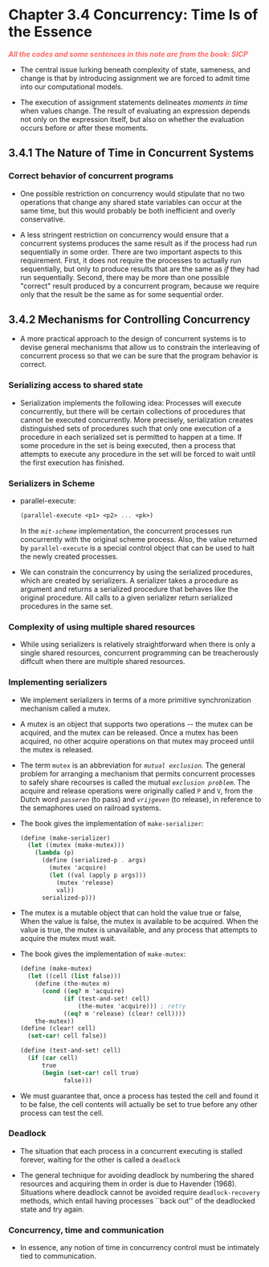 # Chapter 3.4 Concurrency: Time Is of the Essence

<p style="color:#FF6666; font-weight: bold; font-style: italic"> All the codes
and some sentences in this note are from the book: SICP <p>

- The central issue lurking beneath complexity of state, sameness, and change is
  that by introducing assignment we are forced to admit time into our
  computational models.

- The execution of assignment statements delineates _*moments in time*_ when
  values change. The result of evaluating an expression depends not only on the
  expression itself, but also on whether the evaluation occurs before or after
  these moments.

## 3.4.1 The Nature of Time in Concurrent Systems

### Correct behavior of concurrent programs

- One possible restriction on concurrency would stipulate that no two operations
  that change any shared state variables can occur at the same time, but this
  would probably be both inefficient and overly conservative.

- A less stringent restriction on concurrency would ensure that a concurrent
  systems produces the same result as if the process had run sequentially in
  some order. There are two important aspects to this requirement. First, it
  does not require the processes to actually run sequentially, but only to
  produce results that are the same as _if_ they had run sequentially. Second,
  there may be more than one possible "correct" result produced by a concurrent
  program, because we require only that the result be the same as for some
  sequential order.

## 3.4.2 Mechanisms for Controlling Concurrency

- A more practical approach to the design of concurrent systems is to devise
  general mechanisms that allow us to constrain the interleaving of concurrent
  process so that we can be sure that the program behavior is correct.

### Serializing access to shared state

- Serialization implements the following idea: Processes will execute
  concurrently, but there will be certain collections of procedures that cannot
  be executed concurrently. More precisely, serialization creates distinguished
  sets of procedures such that only one execution of a procedure in each
  serialized set is permitted to happen at a time. If some procedure in the set
  is being executed, then a process that attempts to execute any procedure in
  the set will be forced to wait until the first execution has finished.

### Serializers in Scheme

- parallel-execute:

  ```scheme
  (parallel-execute <p1> <p2> ... <pk>)
  ```

  In the _`mit-scheme`_ implementation, the concurrent processes run
  concurrently with the original scheme process. Also, the value returned by
  `parallel-execute` is a special control object that can be used to halt the
  newly created processes.

- We can constrain the concurrency by using the serialized procedures, which are
  created by serializers. A serializer takes a procedure as argument and returns
  a serialized procedure that behaves like the original procedure. All calls to
  a given serializer return serialized procedures in the same set.

### Complexity of using multiple shared resources

- While using serializers is relatively straightforward when there is only a
  single shared resources, concurrent programming can be treacherously diffcult
  when there are multiple shared resources.

### Implementing serializers

- We implement serializers in terms of a more primitive synchronization
  mechanism called a mutex.

- A mutex is an object that supports two operations -- the mutex can be
  acquired, and the mutex can be released. Once a mutex has been acquired, no
  other acquire operations on that mutex may proceed until the mutex is
  released.

- The term `mutex` is an abbreviation for _`mutual exclusion`_. The general
  problem for arranging a mechanism that permits concurrent processes to safely
  share recourses is called the mutual _`exclusion problem`_. The acquire and
  release operations were originally called `P` and `V`, from the Dutch word
  _`passeren`_ (to pass) and _`vrijgeven`_ (to release), in reference to the
  semaphores used on railroad systems.

- The book gives the implementation of `make-serializer`:

  ```scheme
  (define (make-serializer)
    (let ((mutex (make-mutex)))
      (lambda (p)
        (define (serialized-p . args)
          (mutex 'acquire)
          (let ((val (apply p args)))
            (mutex 'release)
            val))
        serialized-p)))
  ```

- The mutex is a mutable object that can hold the value true or false, When the
  value is false, the mutex is available to be acquired. When the value is true,
  the mutex is unavailable, and any process that attempts to acquire the mutex
  must wait.

- The book gives the implementation of `make-mutex`:

  ```scheme
  (define (make-mutex)
    (let ((cell (list false)))
      (define (the-mutex m)
        (cond ((eq? m 'acquire)
              (if (test-and-set! cell)
                  (the-mutex 'acquire))) ; retry
              ((eq? m 'release) (clear! cell))))
      the-mutex))
  (define (clear! cell)
    (set-car! cell false))

  (define (test-and-set! cell)
    (if (car cell)
        true
        (begin (set-car! cell true)
              false)))
  ```

- We must guarantee that, once a process has tested the cell and found it to be
  false, the cell contents will actually be set to true before any other process
  can test the cell.

### Deadlock

- The situation that each process in a concurrent executing is stalled forever,
  waiting for the other is called a `deadlock`

- The general technique for avoiding deadlock by numbering the shared resources
  and acquiring them in order is due to Havender (1968). Situations where
  deadlock cannot be avoided require `deadlock-recovery` methods, which entail
  having processes ``back out'' of the deadlocked state and try again.

### Concurrency, time and communication

- In essence, any notion of time in concurrency control must be intimately tied
  to communication.
